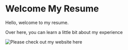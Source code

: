 
# Welcome My Resume

Hello, welcome to my resume. 

Over here, you can learn a little bit about my experience

![Please check out my website here](images/photo.png)